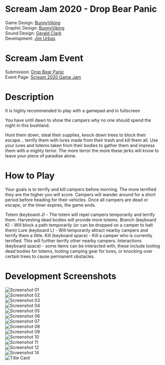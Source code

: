 # Scream Jam 2020 - Drop Bear Panic

Game Design: [BunnyViking](https://bunnyviking.itch.io/)  
Graphic Design: [BunnyViking](https://bunnyviking.itch.io/)  
Sound Design: [Gerald Clark](http://www.geraldclarkaudio.wixsite.com/geraldclarkaudio)  
Development: [Jim Urbas](https://www.jimu.net/index.html)  

# Scream Jam Event

Submission: [Drop Bear Panic](https://bunnyviking.itch.io/drop-bear-panic)  
Event Page: [Scream 2020 Game Jam](https://itch.io/jam/scream-jam-2020)  


# Description
It is highly recommended to play with a gamepad and in fullscreen

You have until dawn to show the campers why no one should spend the night in this bushland.

Hunt them down, steal their supplies, knock down trees to block their escape... terrify them with lures made from their trash and kill them all. Use your lures and totems taken from their bodies to gather them and impress them with a mighty terror. The more terror the more these jerks will know to leave your piece of paradise alone.



# How to Play

Your goals is to terrify and kill campers before morning. The more terrified they are the higher you will score. Campers will wander around for a short period before heading for their vehicles. Once all campers are dead or escape, or the timer expires, the game ends.

Totem (keyboard J) - The totem will repel campers temporarily and terrify them. Harvesting dead bodies will provide more totems.
Branch (keyboard K) - Will block a path temporarily (or can be dropped on a camper to halt them)
Lure (keyboard L) - Will temporarily attract nearby campers and terrify them a little.
Kill (keyboard space) - Kill a camper who is currently terrified. This will further terrify other nearby campers.
Interactions (keyboard space) - some items can be interacted with, these include looting dead bodies for totems, looting camping gear for lures, or knocking over certain trees to cause permanent obstacles.

# Development Screenshots
![Screenshot 01](https://www.jimu.net/images/scream2020/cuddlebearv2.jpg)  
![Screenshot 02](https://www.jimu.net/images/scream2020/navmap_screenshot2.jpg)  
![Screenshot 03](https://www.jimu.net/images/scream2020/scream2020ju3.png)  
![Screenshot 04](https://www.jimu.net/images/scream2020/scream2020ju5.png)  
![Screenshot 05](https://www.jimu.net/images/scream2020/scream2020ju10.jpg)  
![Screenshot 06](https://www.jimu.net/images/scream2020/cuddlebearv2inengine.PNG)  
![Screenshot 07](https://www.jimu.net/images/scream2020/IMG_20201019_073132.jpg)  
![Screenshot 08](https://www.jimu.net/images/scream2020/level1buildover.jpg)  
![Screenshot 09](https://www.jimu.net/images/scream2020/mapdemo1.PNG)  
![Screenshot 10](https://www.jimu.net/images/scream2020/mapsample2.PNG)  
![Screenshot 11](https://www.jimu.net/images/scream2020/ohmy.PNG)  
![Screenshot 12](https://www.jimu.net/images/scream2020/totem.PNG)  
![Screenshot 14](https://www.jimu.net/images/scream2020/25.png)  
![Title Card](https://img.itch.zone/aW1nLzQ0NjM2OTUucG5n/347x500/TIntZe.png)

